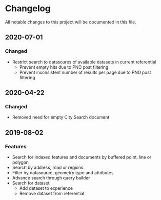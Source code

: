 # Changelog
All notable changes to this project will be documented in this file.


## 2020-07-01
### Changed
- Restrict search to datasoures of available datasets in current referential
	- Prevent empty hits due to PNO post filtering
	- Prevent inconsistent number of results per page due to PNO post filtering


## 2020-04-22
### Changed
- Removed need for empty City Search document


## 2019-08-02
### Features
- Search for indexed features and documents by buffered point, line or polygon
- Search by address, road or regions
- Filter by datasource, geometry type and attributes
- Advance search through query builder
- Search for dataset
	- Add dataset to experience
	- Remove dataset from referential